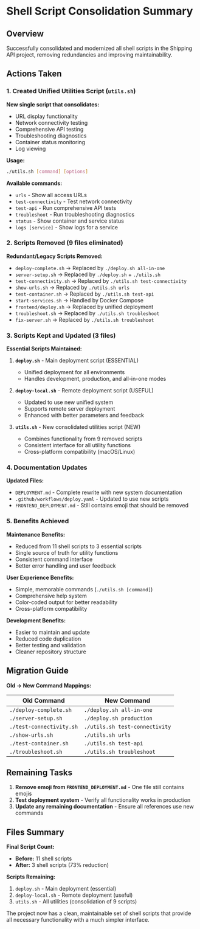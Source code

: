 # Shell Script Consolidation Summary

## Overview

Successfully consolidated and modernized all shell scripts in the Shipping API project, removing redundancies and improving maintainability.

## Actions Taken

### 1. Created Unified Utilities Script (`utils.sh`)

**New single script that consolidates:**
- URL display functionality
- Network connectivity testing
- Comprehensive API testing
- Troubleshooting diagnostics
- Container status monitoring
- Log viewing

**Usage:**
```bash
./utils.sh [command] [options]
```

**Available commands:**
- `urls` - Show all access URLs
- `test-connectivity` - Test network connectivity  
- `test-api` - Run comprehensive API tests
- `troubleshoot` - Run troubleshooting diagnostics
- `status` - Show container and service status
- `logs [service]` - Show logs for a service

### 2. Scripts Removed (9 files eliminated)

**Redundant/Legacy Scripts Removed:**
- `deploy-complete.sh` → Replaced by `./deploy.sh all-in-one`
- `server-setup.sh` → Replaced by `./deploy.sh` + `./utils.sh`
- `test-connectivity.sh` → Replaced by `./utils.sh test-connectivity`
- `show-urls.sh` → Replaced by `./utils.sh urls`
- `test-container.sh` → Replaced by `./utils.sh test-api`
- `start-services.sh` → Handled by Docker Compose
- `frontend/deploy.sh` → Replaced by unified deployment
- `troubleshoot.sh` → Replaced by `./utils.sh troubleshoot`
- `fix-server.sh` → Replaced by `./utils.sh troubleshoot`

### 3. Scripts Kept and Updated (3 files)

**Essential Scripts Maintained:**
1. **`deploy.sh`** - Main deployment script (ESSENTIAL)
   - Unified deployment for all environments
   - Handles development, production, and all-in-one modes

2. **`deploy-local.sh`** - Remote deployment script (USEFUL)
   - Updated to use new unified system
   - Supports remote server deployment
   - Enhanced with better parameters and feedback

3. **`utils.sh`** - New consolidated utilities script (NEW)
   - Combines functionality from 9 removed scripts
   - Consistent interface for all utility functions
   - Cross-platform compatibility (macOS/Linux)

### 4. Documentation Updates

**Updated Files:**
- `DEPLOYMENT.md` - Complete rewrite with new system documentation
- `.github/workflows/deploy.yaml` - Updated to use new scripts
- `FRONTEND_DEPLOYMENT.md` - Still contains emoji that should be removed

### 5. Benefits Achieved

**Maintenance Benefits:**
- Reduced from 11 shell scripts to 3 essential scripts
- Single source of truth for utility functions
- Consistent command interface
- Better error handling and user feedback

**User Experience Benefits:**
- Simple, memorable commands (`./utils.sh [command]`)
- Comprehensive help system
- Color-coded output for better readability
- Cross-platform compatibility

**Development Benefits:**
- Easier to maintain and update
- Reduced code duplication
- Better testing and validation
- Cleaner repository structure

## Migration Guide

**Old → New Command Mappings:**

| Old Command | New Command |
|-------------|-------------|
| `./deploy-complete.sh` | `./deploy.sh all-in-one` |
| `./server-setup.sh` | `./deploy.sh production` |
| `./test-connectivity.sh` | `./utils.sh test-connectivity` |
| `./show-urls.sh` | `./utils.sh urls` |
| `./test-container.sh` | `./utils.sh test-api` |
| `./troubleshoot.sh` | `./utils.sh troubleshoot` |

## Remaining Tasks

1. **Remove emoji from `FRONTEND_DEPLOYMENT.md`** - One file still contains emojis
2. **Test deployment system** - Verify all functionality works in production
3. **Update any remaining documentation** - Ensure all references use new commands

## Files Summary

**Final Script Count:**
- **Before:** 11 shell scripts
- **After:** 3 shell scripts (73% reduction)

**Scripts Remaining:**
1. `deploy.sh` - Main deployment (essential)
2. `deploy-local.sh` - Remote deployment (useful)  
3. `utils.sh` - All utilities (consolidation of 9 scripts)

The project now has a clean, maintainable set of shell scripts that provide all necessary functionality with a much simpler interface.
